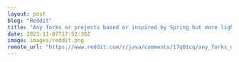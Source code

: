 ```yaml
---
layout: post
blog: "Reddit"
title: "Any forks or projects based or inspired by Spring but more lightweight?"
date: 2023-11-07T17:52:38Z
image: images/reddit.png
remote_url: "https://www.reddit.com/r/java/comments/17q01cq/any_forks_or_projects_based_or_inspired_by_spring/"
---
```

